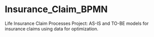 # Insurance_Claim_BPMN
Life Insurance Claim Processes Project: AS-IS and TO-BE models for insurance claims using data for optimization.
